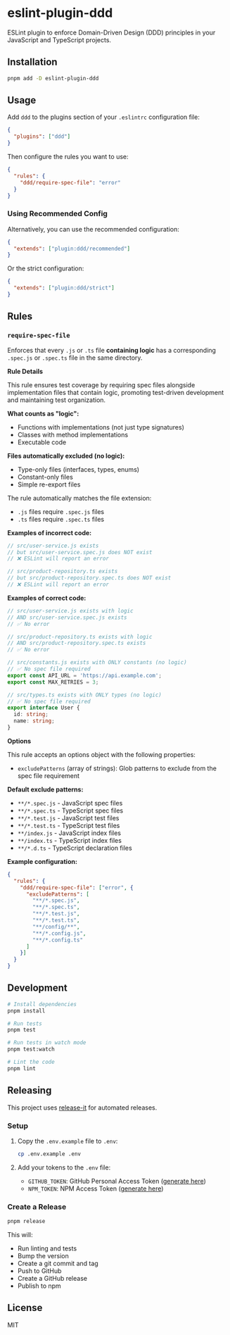 # eslint-plugin-ddd

ESLint plugin to enforce Domain-Driven Design (DDD) principles in your JavaScript and TypeScript projects.

## Installation

```bash
pnpm add -D eslint-plugin-ddd
```

## Usage

Add `ddd` to the plugins section of your `.eslintrc` configuration file:

```json
{
  "plugins": ["ddd"]
}
```

Then configure the rules you want to use:

```json
{
  "rules": {
    "ddd/require-spec-file": "error"
  }
}
```

### Using Recommended Config

Alternatively, you can use the recommended configuration:

```json
{
  "extends": ["plugin:ddd/recommended"]
}
```

Or the strict configuration:

```json
{
  "extends": ["plugin:ddd/strict"]
}
```

## Rules

### `require-spec-file`

Enforces that every `.js` or `.ts` file **containing logic** has a corresponding `.spec.js` or `.spec.ts` file in the same directory.

**Rule Details**

This rule ensures test coverage by requiring spec files alongside implementation files that contain logic, promoting test-driven development and maintaining test organization.

**What counts as "logic":**
- Functions with implementations (not just type signatures)
- Classes with method implementations
- Executable code

**Files automatically excluded (no logic):**
- Type-only files (interfaces, types, enums)
- Constant-only files
- Simple re-export files

The rule automatically matches the file extension:
- `.js` files require `.spec.js` files
- `.ts` files require `.spec.ts` files

**Examples of incorrect code:**

```javascript
// src/user-service.js exists
// but src/user-service.spec.js does NOT exist
// ❌ ESLint will report an error
```

```typescript
// src/product-repository.ts exists
// but src/product-repository.spec.ts does NOT exist
// ❌ ESLint will report an error
```

**Examples of correct code:**

```javascript
// src/user-service.js exists with logic
// AND src/user-service.spec.js exists
// ✅ No error
```

```typescript
// src/product-repository.ts exists with logic
// AND src/product-repository.spec.ts exists
// ✅ No error
```

```javascript
// src/constants.js exists with ONLY constants (no logic)
// ✅ No spec file required
export const API_URL = 'https://api.example.com';
export const MAX_RETRIES = 3;
```

```typescript
// src/types.ts exists with ONLY types (no logic)
// ✅ No spec file required
export interface User {
  id: string;
  name: string;
}
```

**Options**

This rule accepts an options object with the following properties:

- `excludePatterns` (array of strings): Glob patterns to exclude from the spec file requirement

**Default exclude patterns:**
- `**/*.spec.js` - JavaScript spec files
- `**/*.spec.ts` - TypeScript spec files
- `**/*.test.js` - JavaScript test files
- `**/*.test.ts` - TypeScript test files
- `**/index.js` - JavaScript index files
- `**/index.ts` - TypeScript index files
- `**/*.d.ts` - TypeScript declaration files

**Example configuration:**

```json
{
  "rules": {
    "ddd/require-spec-file": ["error", {
      "excludePatterns": [
        "**/*.spec.js",
        "**/*.spec.ts",
        "**/*.test.js",
        "**/*.test.ts",
        "**/config/**",
        "**/*.config.js",
        "**/*.config.ts"
      ]
    }]
  }
}
```

## Development

```bash
# Install dependencies
pnpm install

# Run tests
pnpm test

# Run tests in watch mode
pnpm test:watch

# Lint the code
pnpm lint
```

## Releasing

This project uses [release-it](https://github.com/release-it/release-it) for automated releases.

### Setup

1. Copy the `.env.example` file to `.env`:
   ```bash
   cp .env.example .env
   ```

2. Add your tokens to the `.env` file:
   - `GITHUB_TOKEN`: GitHub Personal Access Token ([generate here](https://github.com/settings/tokens))
   - `NPM_TOKEN`: NPM Access Token ([generate here](https://www.npmjs.com/settings/tokens))

### Create a Release

```bash
pnpm release
```

This will:
- Run linting and tests
- Bump the version
- Create a git commit and tag
- Push to GitHub
- Create a GitHub release
- Publish to npm

## License

MIT
